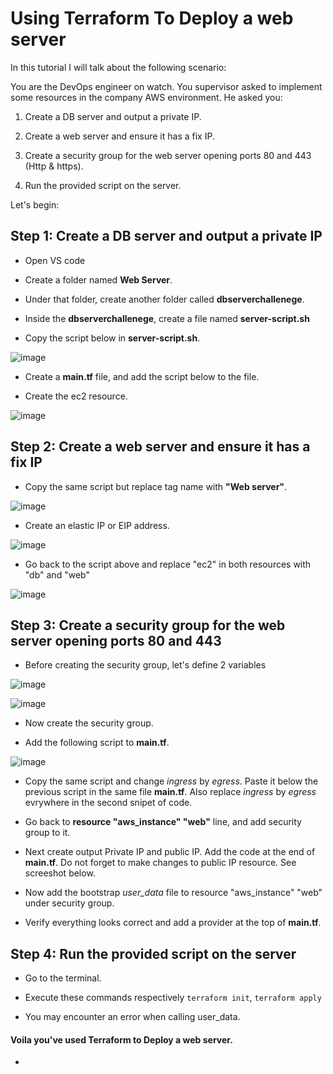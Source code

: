 # Using Terraform To Deploy a web server

In this tutorial I will talk about the following scenario:

You are the DevOps engineer on watch. You supervisor asked to implement some resources in the company AWS environment. He asked you: 

1) Create a DB server and output a private IP.
   
2) Create a web server and ensure it has a fix IP.

3) Create a security group for the web server opening ports 80 and 443 (Http & https).

4) Run the provided script on the server. 


Let's begin:

## Step 1: Create a DB server and output a private IP

- Open VS code

- Create a folder named **Web Server**. 

- Under that folder, create another folder called **dbserverchallenege**.

- Inside the **dbserverchallenege**, create a file named **server-script.sh**

- Copy the script below in **server-script.sh**. 


![image](https://github.com/djcloudking/terraform-challenges/assets/122766532/80bfcb77-a4d6-498a-bf8a-d0561cb3f17a)


- Create a **main.tf** file, and add the script below to the file.

- Create the ec2 resource.


![image](https://github.com/djcloudking/terraform-challenges/assets/122766532/cd0fa240-3d7e-4aaf-beed-4ece6c066c0a)


## Step 2: Create a web server and ensure it has a fix IP

- Copy the same script but replace tag name with **"Web server"**.


![image](https://github.com/djcloudking/terraform-challenges/assets/122766532/a6811b7c-e94e-41c1-9f1f-25098297b878)


- Create an elastic IP or EIP address. 


![image](https://github.com/djcloudking/terraform-challenges/assets/122766532/8a8746a3-3d0c-4827-bebb-a8e60e95d7fb)


- Go back to the script above and replace "ec2" in both resources with "db" and "web"

![image](https://github.com/djcloudking/terraform-challenges/assets/122766532/016aee13-44a9-4601-ba47-33bc6a95f380)


## Step 3: Create a security group for the web server opening ports 80 and 443

- Before creating the security group, let's define 2 variables


![image](https://github.com/djcloudking/terraform-challenges/assets/122766532/af0b4530-deca-4fc6-8275-646086dd3f88)

![image](https://github.com/djcloudking/terraform-challenges/assets/122766532/508d7b3c-f14e-4414-912f-db7fa3c9d449)


- Now create the security group.

- Add the following script to **main.tf**.


![image](https://github.com/djcloudking/terraform-challenges/assets/122766532/3500a95a-f9c5-48bd-a487-893b0a10d4cb)



- Copy the same script and change *ingress* by *egress*. Paste it below the previous script in the same file **main.tf**. Also replace *ingress* by *egress* evrywhere in the second snipet of code.

- Go back to **resource "aws_instance" "web"** line, and add security group to it. 

- Next create output Private IP and public IP. Add the code at the end of **main.tf**. Do not forget to make changes to public IP resource. See screeshot below. 

- Now add the bootstrap *user_data* file to resource "aws_instance" "web" under security group.

- Verify everything looks correct and add a provider at the top of **main.tf**. 


## Step 4: Run the provided script on the server

- Go to the terminal. 

- Execute these commands respectively `terraform init`, `terraform apply`

- You may encounter an error when calling user_data. 


#### Voila you've used Terraform to Deploy a web server. 


- 

